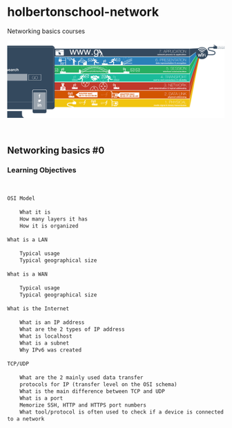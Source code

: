 # holbertonschool-network
Networking basics courses
$~$
<p align="center">
<img src="https://github.com/Bomays/holbertonschool-network/blob/f134e4b87b7263d0838a3007b218c3cc1eb652de/basics_0/images/OSI.jpg" alt="OSI" width="auto"/>
</p>

$~$

## Networking basics #0


### Learning Objectives

$~$

```
OSI Model

    What it is
    How many layers it has
    How it is organized

What is a LAN

    Typical usage
    Typical geographical size

What is a WAN

    Typical usage
    Typical geographical size

What is the Internet

    What is an IP address
    What are the 2 types of IP address
    What is localhost
    What is a subnet
    Why IPv6 was created

TCP/UDP

    What are the 2 mainly used data transfer
    protocols for IP (transfer level on the OSI schema)
    What is the main difference between TCP and UDP
    What is a port
    Memorize SSH, HTTP and HTTPS port numbers
    What tool/protocol is often used to check if a device is connected to a network

```